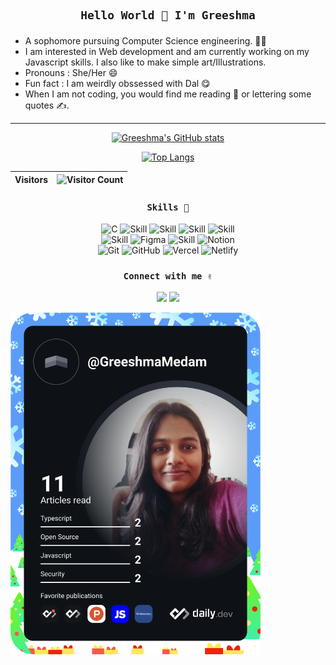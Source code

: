<div align="center">
  <h2>

    Hello World 👋 I'm Greeshma

  </h2>
</div>


- A sophomore pursuing Computer Science engineering. 👩‍🎓
- I am interested in Web development and am currently working on my Javascript skills. I also like to make simple art/Illustrations.
- Pronouns : She/Her 😄
- Fun fact : I am weirdly obssessed with Dal 😋
- When I am not coding, you would find me reading 📖 or lettering some quotes ✍. 

---
<div align="center">
  
  [![Greeshma's GitHub stats](https://github-readme-stats.vercel.app/api?username=Greeshma2903&show_icons=true&theme=dark&border_radius)](https://github.com/greeshma2903)
  
  [![Top Langs](https://github-readme-stats.vercel.app/api/top-langs/?username=Greeshma2903&exclude_repo=github-slideshow,First-app---Dice-roll&theme=dark&layout=compact&border_radius&card_width=400)](https://github.com/greeshma2903)
  
  

| Visitors | ![Visitor Count](https://profile-counter.glitch.me/{Greeshma2903}/count.svg) |
|---|---|

</div>

<div align="center">
  <h3>
    
    Skills 💪
    
  </h3>
  
  ![C](https://img.shields.io/badge/c-%2300599C.svg?style=for-the-badge&logo=c&logoColor=white)
  ![Skill](https://img.shields.io/badge/HTML5-E34F26?style=for-the-badge&logo=html5&logoColor=white)
  ![Skill](https://img.shields.io/badge/CSS3-1572B6?style=for-the-badge&logo=css3&logoColor=white)
  ![Skill](https://img.shields.io/badge/JavaScript-323330?style=for-the-badge&logo=javascript&logoColor=F7DF1E)
  ![Skill](https://img.shields.io/badge/Bootstrap-563D7C?style=for-the-badge&logo=bootstrap&logoColor=white)
  <br>
  ![Skill](https://img.shields.io/badge/Visual_Studio_Code-0078D4?style=for-the-badge&logo=visual%20studio%20code&logoColor=white)
  ![Figma](https://img.shields.io/badge/figma-%23F24E1E.svg?style=for-the-badge&logo=figma&logoColor=white)
  ![Skill](https://img.shields.io/badge/Canva-00C4CC?style=for-the-badge&logo=canva&logoColor=white)
  ![Notion](https://img.shields.io/badge/Notion-%23000000.svg?style=for-the-badge&logo=notion&logoColor=white)
  <br>
  ![Git](https://img.shields.io/badge/git-%23F05033.svg?style=for-the-badge&logo=git&logoColor=white)
  ![GitHub](https://img.shields.io/badge/github-%23121011.svg?style=for-the-badge&logo=github&logoColor=white)
  ![Vercel](https://img.shields.io/badge/vercel-%23000000.svg?style=for-the-badge&logo=vercel&logoColor=white)
  ![Netlify](https://img.shields.io/badge/netlify-%23000000.svg?style=for-the-badge&logo=netlify&logoColor=#00C7B7)
  
</div>


<div align="center">
  <h3>
    
    Connect with me ✌
    
  </h3>
  <a href="https://www.twitter.com/GreeshmaMedam" target="_blank" rel="noopener noreferrer"><img src="https://img.icons8.com/nolan/48/twitter.png"/></a>
  <a href="https://www.linkedin.com/in/m-greeshma/" target="_blank" rel="noopener noreferrer"><img src="https://img.icons8.com/nolan/48/linkedin.png"/></a>
  
 <!-- icons from https://icons8.com/ -->
</div>

<a href="https://app.daily.dev/GreeshmaMedam"><img src="https://github.com/Greeshma2903/Greeshma2903/blob/master/devcard.svg" width="400" alt="Medam Greeshma's Dev Card"/></a>
